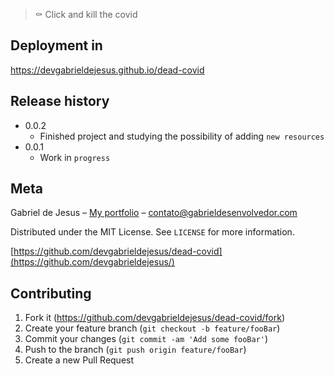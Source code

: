 > ⚰️ Click and kill the covid


## Deployment in
https://devgabrieldejesus.github.io/dead-covid

## Release history

* 0.0.2
    * Finished project and studying the possibility of adding `new resources`
* 0.0.1
    * Work in `progress`

## Meta

Gabriel de Jesus – [My portfolio](https://www.gabrieldesenvolvedor.com/) – contato@gabrieldesenvolvedor.com

Distributed under the MIT License. See `LICENSE` for more information.

[https://github.com/devgabrieldejesus/dead-covid](https://github.com/devgabrieldejesus/)

## Contributing

1. Fork it (<https://github.com/devgabrieldejesus/dead-covid/fork>)
2. Create your feature branch (`git checkout -b feature/fooBar`)
3. Commit your changes (`git commit -am 'Add some fooBar'`)
4. Push to the branch (`git push origin feature/fooBar`)
5. Create a new Pull Request
